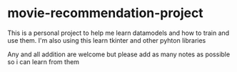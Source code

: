 ﻿# movie-recommendation-project
 This is a personal project to help me learn datamodels and how to train and use them. I'm also using this learn tkinter and other pyhton libraries

 Any and all addition are welcome but please add as many notes as possible so i can learn from them
